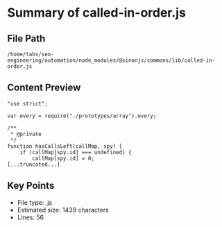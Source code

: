 # Summary of called-in-order.js
  
## File Path
`/home/tabs/seo-engineering/automation/node_modules/@sinonjs/commons/lib/called-in-order.js`

## Content Preview
```
"use strict";

var every = require("./prototypes/array").every;

/**
 * @private
 */
function hasCallsLeft(callMap, spy) {
    if (callMap[spy.id] === undefined) {
        callMap[spy.id] = 0;
[...truncated...]
```

## Key Points
- File type: .js
- Estimated size: 1439 characters
- Lines: 56
